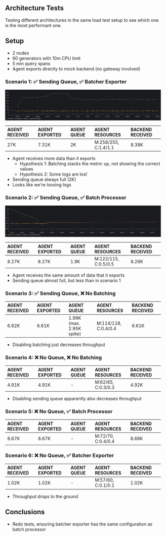 ## Architecture Tests

Testing different architectures in the same load test setup to see which one is the most performant one.

## Setup
- 2 nodes
- 60 generators with 10m CPU limit
- 5 min query spans
- Agent exports directly to mock backend (no gateway involved)

### Scenario 1: ✅ Sending Queue, ✅ Batcher Exporter
![21.01.2025 15:35](image.png)

| AGENT RECEIVED | AGENT EXPORTED | AGENT QUEUE | AGENT RESOURCES      | BACKEND RECEIVED |
| :------------- | :------------- | :---------- | :------------------- | :--------------- |
| 27K            | 7.31K          | 2K          | M:258/255, C:1.4/1.1 | 8.38K            |

- Agent receives more data than it exports
  - Hypothesis 1: Batching stacks the metric up, not showing the correct values
  - Hypothesis 2: Some logs are lost`
- Sending queue always full (2K)
- Looks like we're loosing logs

### Scenario 2: ✅ Sending Queue, ✅ Batch Processor
![21.01.2025 16:08](image-1.png)

| AGENT RECEIVED | AGENT EXPORTED | AGENT QUEUE | AGENT RESOURCES      | BACKEND RECEIVED |
| :------------- | :------------- | :---------- | :------------------- | :--------------- |
| 8.27K          | 8.27K          | 1.9K        | M:122/115, C:0.5/0.5 | 8.26K            |

- Agent receives the same amount of data that it exports
- Sending queue almost full, but less than in scenario 1

### Scenario 3: ✅ Sending Queue, ❌ No Batching

| AGENT RECEIVED | AGENT EXPORTED | AGENT QUEUE              | AGENT RESOURCES      | BACKEND RECEIVED |
| :------------- | :------------- | :----------------------- | :------------------- | :--------------- |
| 6.62K          | 6.61K          | 1.99K (max. 2.95K spike) | M:114/118, C:0.4/0.4 | 6.61K            |

- Disabling batching just decreases throughput

### Scenario 4: ❌ No Queue, ❌ No Batching

| AGENT RECEIVED | AGENT EXPORTED | AGENT QUEUE | AGENT RESOURCES    | BACKEND RECEIVED |
| :------------- | :------------- | :---------- | :----------------- | :--------------- |
| 4.91K          | 4.91K          | -           | M:62/65, C:0.3/0.3 | 4.92K            |

- Disabling sending queue apparently also decreases throughput

### Scenario 5: ❌ No Queue, ✅ Batch Processor

| AGENT RECEIVED | AGENT EXPORTED | AGENT QUEUE | AGENT RESOURCES    | BACKEND RECEIVED |
| :------------- | :------------- | :---------- | :----------------- | :--------------- |
| 8.67K          | 8.67K          | -           | M:72/70, C:0.4/0.4 | 8.68K            |

### Scenario 6: ❌ No Queue, ✅ Batcher Exporter

| AGENT RECEIVED | AGENT EXPORTED | AGENT QUEUE | AGENT RESOURCES    | BACKEND RECEIVED |
| :------------- | :------------- | :---------- | :----------------- | :--------------- |
| 1.02K          | 1.02K          | -           | M:57/60, C:0.1/0.1 | 1.02K            |

- Throughput drops to the ground

## Conclusions
- Redo tests, ensuring batcher exporter has the same configuration as batch processor